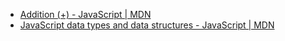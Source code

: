 - [Addition (+) - JavaScript | MDN](https://developer.mozilla.org/en-US/docs/Web/JavaScript/Reference/Operators/Addition)
- [JavaScript data types and data structures - JavaScript | MDN](https://developer.mozilla.org/en-US/docs/Web/JavaScript/Data_structures#primitive_coercion)
